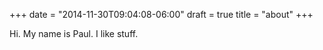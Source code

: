 +++
date = "2014-11-30T09:04:08-06:00"
draft = true
title = "about"
+++

Hi.  My name is Paul.  I like stuff.

